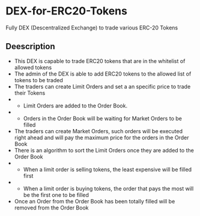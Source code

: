 # DEX-for-ERC20-Tokens
Fully DEX (Descentralized Exchange) to trade various ERC-20 Tokens
## Deescription
- This DEX is capable to trade ERC20 tokens that are in the whitelist of allowed tokens
- The admin of the DEX is able to add ERC20 tokens to the allowed list of tokens to be traded
- The traders can create Limit Orders and set a an specific price to trade their Tokens
- - Limit Orders are added to the Order Book. 
- - Orders in the Order Book will be waiting for Market Orders to be filled
- The traders can create Market Orders, such orders will be executed right ahead and will pay the maximum price for the orders in the Order Book
- There is an algorithm to sort the Limit Orders once they are added to the Order Book
- - When a limit order is selling tokens, the least expensive will be filled first
- - When a limit order is buying tokens, the order that pays the most will be the first one to be filled
- Once an Order from the Order Book has been totally filled will be removed from the Order Book
